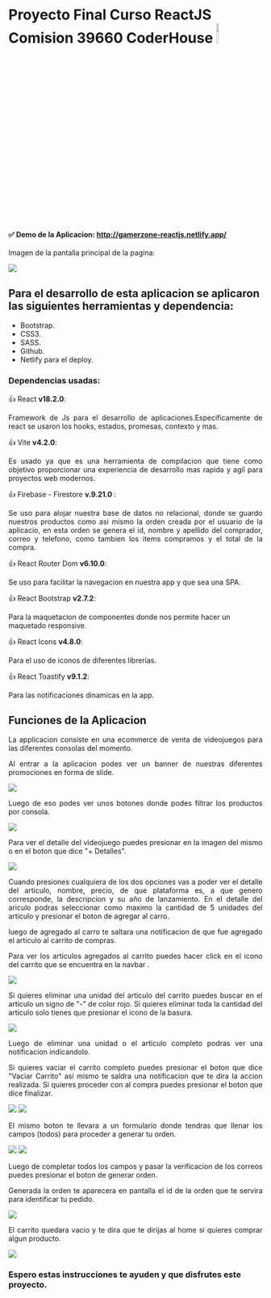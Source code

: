 <h1>Proyecto Final Curso ReactJS Comision 39660 CoderHouse <img src="public/react.jpg" width="10%"></h1>

<h4> ✅ Demo de la Aplicacion:  <a href="http://gamerzone-reactjs.netlify.app/"> http://gamerzone-reactjs.netlify.app/  </a></h4>

Imagen de la pantalla principal de la pagina:

<img src="public/main.png">

<h2> Para el desarrollo de esta aplicacion se aplicaron las siguientes herramientas y dependencia: </h2>

- Bootstrap.
- CSS3.
- SASS.
- Github.
- Netlify para el deploy.

### Dependencias usadas:

👍 React <strong>v18.2.0</strong>: <p align="justify">Framework de Js para el desarrollo de aplicaciones.Especificamente de react se usaron los hooks, estados, promesas, contexto y mas.</p>

👍 Vite <strong>v4.2.0</strong>: <p align="justify">Es usado ya que es una herramienta de compilacion que tiene como objetivo proporcionar una experiencia de desarrollo mas rapida y agil para proyectos web modernos.</p>

👍 Firebase - Firestore <strong> v.9.21.0 </strong>: <p align="justify"> Se uso para alojar nuestra base de datos no relacional, donde se guardo nuestros productos como asi mismo la orden creada por el usuario de la aplicacio, en esta orden se genera el id, nombre y apellido del comprador, correo y telefono, como tambien los items compramos y el total de la compra.</p>

👍 React Router Dom <strong>v6.10.0</strong>: <p align="justify">Se uso para facilitar la navegacion en nuestra app y que sea una SPA.</p>

👍 React Bootstrap <strong>v2.7.2</strong>: <p>Para la maquetacion de componentes donde nos permite hacer un maquetado responsive.</p>

👍 React Icons <strong>v4.8.0</strong>: <p align="justify">Para el uso de iconos de diferentes librerias.</p>

👍 React Toastify <strong>v9.1.2</strong>:<p align="justify"> Para las notificaciones dinamicas en la app.</p>

<h2> Funciones de la Aplicacion </h2>

<p align="justify">La applicacion consiste en una ecommerce de venta de videojuegos para las diferentes consolas del momento.</p>

<p align="justify">Al entrar a la aplicacion podes ver un banner de nuestras diferentes promociones en forma de slide.</p>

<img src="public/main.png">

<p align="justify">Luego de eso podes ver unos botones donde podes filtrar los productos por consola.</p>

<img src="public/categorias.png">

<p align="justify">Para ver el detalle del videojuego puedes presionar en la imagen del mismo o en el boton que dice "+ Detalles".</p>

<img src="public/+detalles.png">

<p align="justify">Cuando presiones cualquiera de los dos opciones vas a poder ver el detalle del articulo, nombre, precio, de que plataforma es, a que genero corresponde, la descripcion y su año de lanzamiento. En el detalle del ariculo podras seleccionar como maximo la cantidad de 5 unidades del articulo y presionar el boton de agregar al carro.</p>

<p align="justify">luego de agregado al carro te saltara una notificacion de que fue agregado el articulo al carrito de compras.</p>

<p align="justify">Para ver los articulos agregados al carrito puedes hacer click en el icono del carrito que se encuentra en la navbar .</p>

<img src="public/detalle.png">

<p align="justify">Si quieres eliminar una unidad del articulo del carrito puedes buscar en el articulo un signo de "-" de color rojo. Si quieres eliminar toda la cantidad del articulo solo tienes que presionar el icono de la basura.</p>

<img src="public/carrito1.png">

<p align="justify">Luego de eliminar una unidad o el articulo completo podras ver una notificacion indicandolo.</p>

<p align="justify">Si quieres vaciar el carrito completo puedes presionar el boton que dice "Vaciar Carrito" asi mismo te saldra una notificacion que te dira la accion realizada. Si quieres proceder con al compra puedes presionar el boton que dice finalizar.</p>

<img src="public/carrito3.png">
<img src="public/carrito2.png">

<p align="justify">El mismo boton te llevara a un formulario donde tendras que llenar los campos (todos) para proceder a generar tu orden.</p>

<img src="public/compraform1.png">
<img src="public/compraform2.png">

<p align="justify">Luego de completar todos los campos y pasar la verificacion de los correos puedes presionar el boton de generar orden.</p>

<p align="justify">Generada la orden te aparecera en pantalla el id de la orden que te servira para identificar tu pedido.</p>

<img src="public/compraform3.png">

<p align="justify">El carrito quedara vacio y te dira que te dirijas al home si quieres comprar algun producto.</p>

<img src="public/carritovacio.png">

<h3>Espero estas instrucciones te ayuden y que disfrutes este proyecto.</h3>
